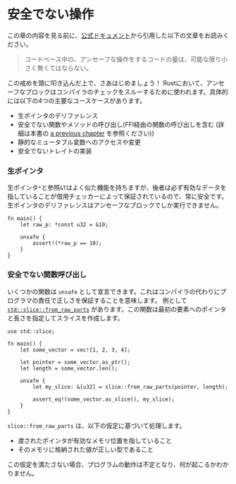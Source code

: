 <!--
# Unsafe Operations
-->
# 安全でない操作

<!--
As an introduction to this section, to borrow from [the official docs][unsafe],
"one should try to minimize the amount of unsafe code in a code base." With that
in mind, let's get started! Unsafe annotations in Rust are used to bypass
protections put in place by the compiler; specifically, there are four primary
things that unsafe is used for:
-->
この章の内容を見る前に、[公式ドキュメント](http://doc.rust-lang.org/book/unsafe.html)から引用した以下の文章をお読みください。

> コードベース中の、アンセーフな操作をするコードの量は、可能な限り小さく無くてはならない。

この戒めを頭に叩き込んだ上で、さあはじめましょう！
Rustにおいて、アンセーフなブロックはコンパイラのチェックをスルーするために使われます。具体的には以下の4つの主要なユースケースがあります。

<!--
* dereferencing raw pointers
* calling functions or methods which are `unsafe` (including calling a function
  over FFI, see [a previous chapter](std_misc/ffi.md) of the book) 
* accessing or modifying static mutable variables
* implementing unsafe traits
-->
* 生ポインタのデリファレンス
* 安全でない関数やメソッドの呼び出し(FFI経由の関数の呼び出しを含む (詳細は本書の [a previous chapter](std_misc/ffi.md) を参照ください))
* 静的なミュータブル変数へのアクセスや変更
* 安全でないトレイトの実装

<!--
### Raw Pointers
Raw pointers `*` and references `&T` function similarly, but references are
always safe because they are guaranteed to point to valid data due to the
borrow checker. Dereferencing a raw pointer can only be done through an unsafe
block.
-->
### 生ポインタ
生ポインタ`*`と参照`&T`はよく似た機能を持ちますが、後者は必ず有効なデータを指していることが借用チェッカーによって保証されているので、常に安全です。生ポインタのデリファレンスはアンセーフなブロックでしか実行できません。

```rust,editable
fn main() {
    let raw_p: *const u32 = &10;

    unsafe {
        assert!(*raw_p == 10);
    }
}
```

### 安全でない関数呼び出し
いくつかの関数は `unsafe` として宣言できます。これはコンパイラの代わりにプログラマの責任で正しさを保証することを意味します。
例として [`std::slice::from_raw_parts`] があります。この関数は最初の要素へのポインタと長さを指定してスライスを作成します。

```rust,editable
use std::slice;

fn main() {
    let some_vector = vec![1, 2, 3, 4];

    let pointer = some_vector.as_ptr();
    let length = some_vector.len();

    unsafe {
        let my_slice: &[u32] = slice::from_raw_parts(pointer, length);

        assert_eq!(some_vector.as_slice(), my_slice);
    }
}
```

`slice::from_raw_parts` は、以下の仮定に基づいて処理します。
- 渡されたポインタが有効なメモリ位置を指していること
- そのメモリに格納された値が正しい型であること

この仮定を満たさない場合、プログラムの動作は不定となり、何が起こるかわかりません。

[unsafe]: https://doc.rust-lang.org/book/ch19-01-unsafe-rust.html
[`std::slice::from_raw_parts`]: https://doc.rust-lang.org/std/slice/fn.from_raw_parts.html
